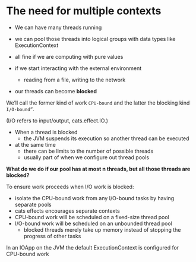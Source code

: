 # The need for multiple contexts

- We can have many threads running
- we can pool those threads into logical groups with data types like ExecutionContext
- all fine if we are computing with pure values


- if we start interacting with the external environment
    - reading from a file, writing to the network
- our threads can become **blocked**

We’ll call the former kind of work `CPU-bound`
and the latter the blocking kind `I/O-bound”`.

(I/O refers to input/output, cats.effect.IO.)

- When a thread is blocked 
    - the JVM suspends its execution so another thread can be executed
- at the same time
    - there can be limits to the number of possible threads
    - usually part of when we configure out thread pools

**What do we do if our pool has at most n threads, but all those threads are blocked?**

To ensure work proceeds when I/O work is blocked:

-  isolate the CPU-bound work from any I/O-bound tasks by having separate pools
- cats effects encourages separate contexts
- CPU-bound work will be scheduled on a fixed-size thread pool
- I/O-bound work will be scheduled on an unbounded thread pool
    - blocked threads merely take up memory instead of stopping the progress of other tasks

In an IOApp on the JVM the default ExecutionContext is configured for CPU-bound work